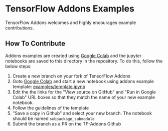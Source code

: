 # TensorFlow Addons Examples

TensorFlow Addons welcomes and highly encourages example contributions.


## How To Contribute

Addons examples are created using [Google Colab](https://colab.research.google.com/) 
and the jupyter notebooks are saved to this directory in the repository. To do 
this, follow the below steps:

1. Create a new branch on your fork of TensorFlow Addons
2. Goto [Google Colab](https://colab.research.google.com/) and start a new 
notebook using addons example template:
[examples/template.ipynb](template.ipynb)
3. Edit the the links for the "View source on GitHub" and "Run in Google Colab" 
URL boxes so that they match the name of your new example notebook.
4. Follow the guidelines of the template
5. "Save a copy in Github" and select your new branch. The notebook should be 
named `subpackage_submodule`
6. Submit the branch as a PR on the TF-Addons Github
